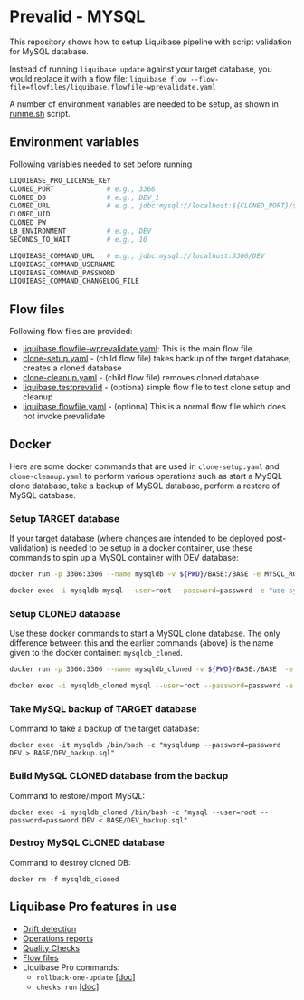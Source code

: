 # Prevalid - MYSQL

This repository shows how to setup Liquibase pipeline with script validation for MySQL database.

Instead of running `liquibase update` against your target database, you would replace it with a flow file: 
```liquibase flow --flow-file=flowfiles/liquibase.flowfile-wprevalidate.yaml```

A number of environment variables are needed to be setup, as shown in [runme.sh](runme.sh) script.

## Environment variables
Following variables needed to set before running
``` bash
LIQUIBASE_PRO_LICENSE_KEY
CLONED_PORT             # e.g., 3366
CLONED_DB               # e.g., DEV_1
CLONED_URL              # e.g., jdbc:mysql://localhost:${CLONED_PORT}/${CLONED_DB}
CLONED_UID
CLONED_PW
LB_ENVIRONMENT          # e.g., DEV
SECONDS_TO_WAIT         # e.g., 10

LIQUIBASE_COMMAND_URL   # e.g., jdbc:mysql://localhost:3306/DEV
LIQUIBASE_COMMAND_USERNAME
LIQUIBASE_COMMAND_PASSWORD
LIQUIBASE_COMMAND_CHANGELOG_FILE
```

## Flow files
Following flow files are provided:
* [liquibase.flowfile-wprevalidate.yaml](flowfiles/liquibase.flowfile-wprevalidate.yaml): This is the main flow file. 
* [clone-setup.yaml](flowfiles/clone-setup.yaml) - (child flow file) takes backup of the target database, creates a cloned database
* [clone-cleanup.yaml](flowfiles/clone-cleanup.yaml) - (child flow file) removes cloned database
* [liquibase.testprevalid](flowfiles/liquibase.testprevalid) - (optiona) simple flow file to test clone setup and cleanup
* [liquibase.flowfile.yaml](flowfiles/liquibase.flowfile.yaml) - (optiona) This is a normal flow file which does not invoke prevalidate


## Docker
Here are some docker commands that are used in `clone-setup.yaml` and `clone-cleanup.yaml` to perform various operations such as start a MySQL clone database, take a backup of MySQL database, perform a restore of MySQL database.

### Setup TARGET database
If your target database (where changes are intended to be deployed post-validation) is needed to be setup in a docker container, use these commands to spin up a MySQL container with DEV database:
``` bash
docker run -p 3306:3306 --name mysqldb -v ${PWD}/BASE:/BASE -e MYSQL_ROOT_PASSWORD=password -d mysql

docker exec -i mysqldb mysql --user=root --password=password -e "use sys; create database DEV;"
```

### Setup CLONED database
Use these docker commands to start a MySQL clone database. The only difference between this and the earlier commands (above) is the name given to the docker container: `mysqldb_cloned`.

``` bash
docker run -p 3366:3306 --name mysqldb_cloned -v ${PWD}/BASE:/BASE  -e MYSQL_ROOT_PASSWORD=password -d mysql

docker exec -i mysqldb_cloned mysql --user=root --password=password -e "use sys; create database DEV;"
```

### Take MySQL backup of TARGET database
Command to take a backup of the target database: 
```
docker exec -it mysqldb /bin/bash -c "mysqldump --password=password DEV > BASE/DEV_backup.sql"
```

### Build MySQL CLONED database from the backup
Command to restore/import MySQL:
```
docker exec -i mysqldb_cloned /bin/bash -c "mysql --user=root --password=password DEV < BASE/DEV_backup.sql"
```

### Destroy MySQL CLONED database
Command to destroy cloned DB:
```
docker rm -f mysqldb_cloned
```

## Liquibase Pro features in use

* [Drift detection](https://docs.liquibase.com/tools-integrations/observability/operation-reports-drift-report.html)
* [Operations reports](https://docs.liquibase.com/tools-integrations/observability/operation-reports.html)
* [Quality Checks](https://docs.liquibase.com/commands/quality-checks/home.html)
* [Flow files](https://docs.liquibase.com/commands/flow/home.html)
* Liquibase Pro commands: 
    * `rollback-one-update` [[doc]](https://docs.liquibase.com/commands/rollback/rollback-one-update.html)
    * `checks run` [[doc]](https://docs.liquibase.com/commands/quality-checks/subcommands/run.html)
